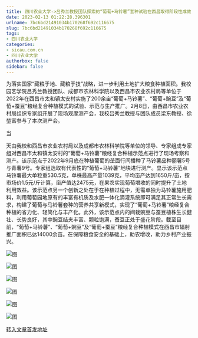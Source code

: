 ```yaml
---
title: 四川农业大学->吕秀兰教授团队探索的“葡萄+马铃薯”套种试验在西昌取得阶段性成效 | sicau.com.cn
date: 2023-02-13 01:22:28.396301
urlname: 7bc6bd21491034b170268f692c116675
slug: 7bc6bd21491034b170268f692c116675
tags: 
- 四川农业大学
categories:
- sicau.com.cn
- 四川农业大学
authorbox: false
sidebar: false
---
```

为落实国家“藏粮于地、藏粮于技”战略，进一步利用土地扩大粮食种植面积。我校园艺学院吕秀兰教授团队、成都市农林科学院以及西昌市农业农村局等单位于2022年在西昌市太和镇太安村实施了200余亩“葡萄+马铃薯”、“葡萄+豌豆”及“葡萄+蚕豆”粮经复合种植模式的试验、示范与生产推广。2月8日，由西昌市农业农村局组织专家组开展了现场观摩测产会，我校吕秀兰教授与团队成员梁东教授、徐堃富参与了本次测产会。

当
<!--more-->
天由我校和西昌市农业农村局以及成都市农林科学院等单位的领导、专家组成专家组对西昌市太和镇太安村的“葡萄+马铃薯”粮经复合种植示范点进行了现场考察和测产。该示范点于2022年9月底在种植葡萄的垄面行间播种了马铃薯品种丽薯5号与青薯9号。专家组选取有代表性的“葡萄+马铃薯”地块进行测产。显示该示范点马铃薯最大单粒重530.5克，单株最高产量1039克，平均亩产达到1650斤/亩，按市场价1.5元/斤计算，亩产值达2475元，在果农实现葡萄增收的同时提升了土地利用效益。该示范点另一个创新之处在于在种植过程中，无需单独为马铃薯施用肥料，利用葡萄园地原有的丰富有机质及水肥一体化滴灌系统即可满足其正常生长需求，构建了葡萄与马铃薯套种的营养共享新模式，实现了“葡萄+马铃薯”粮经复合种植的省力化、轻简化与丰产化。此外，该示范点内的间栽豌豆与蚕豆植株生长健壮、长势良好，其中豌豆结夹丰富、颗粒饱满，蚕豆正处于盛花阶段。截至目前，“葡萄+马铃薯”、“葡萄+豌豆”及“葡萄+蚕豆”粮经复合种植模式在西昌市辐射推广面积已达14000余亩。在保障粮食安全的基础上，助农增收，助力乡村产业振兴。

![图](https://news.sicau.edu.cn/__local/B/A1/BE/0E819AAA19A579282AD7A2C6E9F_22F30BB6_9C690.png)

![图](https://news.sicau.edu.cn/__local/D/2D/62/83ECE86E607F5DED0AE562C9B35_9273AD95_A65E4.png)

![图](https://news.sicau.edu.cn/__local/4/D4/29/C1C7AC8263A60294954CB7A2737_54E4A897_A9B62.png)

![图](https://news.sicau.edu.cn/__local/B/CF/7D/572E6B63F7BA8F5B965DD2432F0_A6AD692C_B1BF8.png)

![图](https://news.sicau.edu.cn/__local/2/D7/8D/8B3B105EA575F028035922F99DA_257B863E_A86FF.png)

![图](https://news.sicau.edu.cn/__local/6/E8/F3/EE297219B2CDB7D05ACF10ECF67_245D687B_5FC6F.png)

[转入文章首发地址](https://news.sicau.edu.cn/info/1078/70975.htm)